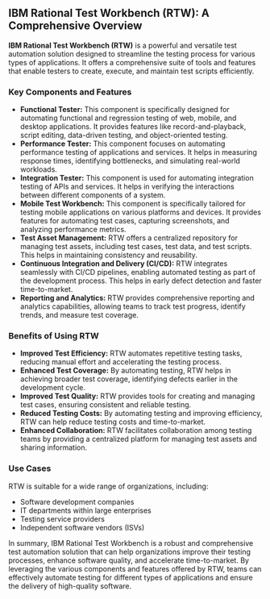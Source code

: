 ## IBM Rational Test Workbench (RTW): A Comprehensive Overview

**IBM Rational Test Workbench (RTW)** is a powerful and versatile test automation solution designed to streamline the testing process for various types of applications. It offers a comprehensive suite of tools and features that enable testers to create, execute, and maintain test scripts efficiently.

### Key Components and Features

* **Functional Tester:** This component is specifically designed for automating functional and regression testing of web, mobile, and desktop applications. It provides features like record-and-playback, script editing, data-driven testing, and object-oriented testing.
* **Performance Tester:** This component focuses on automating performance testing of applications and services. It helps in measuring response times, identifying bottlenecks, and simulating real-world workloads.
* **Integration Tester:** This component is used for automating integration testing of APIs and services. It helps in verifying the interactions between different components of a system.
* **Mobile Test Workbench:** This component is specifically tailored for testing mobile applications on various platforms and devices. It provides features for automating test cases, capturing screenshots, and analyzing performance metrics.
* **Test Asset Management:** RTW offers a centralized repository for managing test assets, including test cases, test data, and test scripts. This helps in maintaining consistency and reusability.
* **Continuous Integration and Delivery (CI/CD):** RTW integrates seamlessly with CI/CD pipelines, enabling automated testing as part of the development process. This helps in early defect detection and faster time-to-market.
* **Reporting and Analytics:** RTW provides comprehensive reporting and analytics capabilities, allowing teams to track test progress, identify trends, and measure test coverage.

### Benefits of Using RTW

* **Improved Test Efficiency:** RTW automates repetitive testing tasks, reducing manual effort and accelerating the testing process.
* **Enhanced Test Coverage:** By automating testing, RTW helps in achieving broader test coverage, identifying defects earlier in the development cycle.
* **Improved Test Quality:** RTW provides tools for creating and managing test cases, ensuring consistent and reliable testing.
* **Reduced Testing Costs:** By automating testing and improving efficiency, RTW can help reduce testing costs and time-to-market.
* **Enhanced Collaboration:** RTW facilitates collaboration among testing teams by providing a centralized platform for managing test assets and sharing information.

### Use Cases

RTW is suitable for a wide range of organizations, including:

* Software development companies
* IT departments within large enterprises
* Testing service providers
* Independent software vendors (ISVs)

In summary, IBM Rational Test Workbench is a robust and comprehensive test automation solution that can help organizations improve their testing processes, enhance software quality, and accelerate time-to-market. By leveraging the various components and features offered by RTW, teams can effectively automate testing for different types of applications and ensure the delivery of high-quality software.

